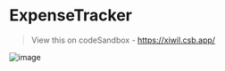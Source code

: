 # ExpenseTracker

> View this on codeSandbox - https://xiwil.csb.app/

![image](https://user-images.githubusercontent.com/82470912/131467096-5deea046-5e71-4bb8-b4dc-d77e38569b61.png)
